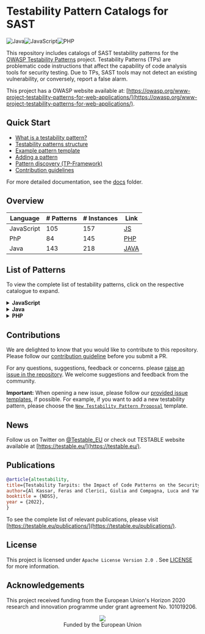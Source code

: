 # Testability Pattern Catalogs for SAST

![Java](https://img.shields.io/badge/java-%23ED8B00.svg?style=for-the-badge&logo=java&logoColor=white)![JavaScript](https://img.shields.io/badge/javascript-%23323330.svg?style=for-the-badge&logo=javascript&logoColor=%23F7DF1E)![PHP](https://img.shields.io/badge/php-%23777BB4.svg?style=for-the-badge&logo=php&logoColor=white)

This repository includes catalogs of SAST testability patterns for the [OWASP Testability Patterns](https://owasp.org/www-project-testability-patterns-for-web-applications/) project. Testability Patterns (TPs) are problematic code instructions that affect the capability of code analysis tools for security testing. Due to TPs, SAST tools may not detect an existing vulnerability, or conversely, report a false alarm.

This project has a OWASP website available at: [https://owasp.org/www-project-testability-patterns-for-web-applications/](https://owasp.org/www-project-testability-patterns-for-web-applications/).

## Quick Start

- [What is a testability pattern?](./docs/testability-patterns.md)
- [Testability patterns structure](./docs/testability-patterns-structure.md)
- [Example pattern template](https://github.com/testable-eu/sast-testability-patterns/tree/master/pattern_template)
- [Adding a pattern](./docs/testability-patterns-adding.md)
- [Pattern discovery (TP-Framework)](https://github.com/testable-eu/sast-tp-framework)
- [Contribution guidelines](./docs/contribution-guidelines.md)

For more detailed documentation, see the [docs](https://github.com/testable-eu/sast-testability-patterns/tree/master/docs) folder.

## Overview

| Language    | # Patterns  | # Instances   | Link                                                                                |
|------------ |------------ |-------------  |------------------------------------------------------------------------------------ |
| JavaScript  | 105         | 157           | [JS](https://github.com/testable-eu/sast-testability-patterns/tree/master/JS)   |
| PhP         | 84          | 145           | [PHP](https://github.com/testable-eu/sast-testability-patterns/tree/master/PHP)   |
| Java        | 143         | 218           | [JAVA](https://github.com/testable-eu/sast-testability-patterns/tree/master/JAVA)   |

## List of Patterns

To view the complete list of testability patterns, click on the respective catalogue to expand.

<details markdown="1">
<summary><b>JavaScript</b></summary>

|ID|Pattern Name|Version|Link|
|:--|:--|:--|:--|
|1|unset_element_array|v1.0|[JS/1_unset_element_array](https://github.com/testable-eu/sast-testability-patterns/tree/master/JS/1_unset_element_array)|
|2|uri|v0.draft|[JS/2_uri](https://github.com/testable-eu/sast-testability-patterns/tree/master/JS/2_uri)|
|3|evaluated_call_time|v0.draft|[JS/3_evaluated_call_time](https://github.com/testable-eu/sast-testability-patterns/tree/master/JS/3_evaluated_call_time)|
|4|function_apply|v0.draft|[JS/4_function_apply](https://github.com/testable-eu/sast-testability-patterns/tree/master/JS/4_function_apply)|
|5|variadic|v1.0|[JS/5_variadic](https://github.com/testable-eu/sast-testability-patterns/tree/master/JS/5_variadic)|
|6|callback_function|v0.draft|[JS/6_callback_function](https://github.com/testable-eu/sast-testability-patterns/tree/master/JS/6_callback_function)|
|7|array_unshift|v0.draft|[JS/7_array_unshift](https://github.com/testable-eu/sast-testability-patterns/tree/master/JS/7_array_unshift)|
|8|send_unpack|v0.draft|[JS/8_send_unpack](https://github.com/testable-eu/sast-testability-patterns/tree/master/JS/8_send_unpack)|
|9|late_static_binding|v0.draft|[JS/9_late_static_binding](https://github.com/testable-eu/sast-testability-patterns/tree/master/JS/9_late_static_binding)|
|10|spread_properties|v0.draft|[JS/10_spread_properties](https://github.com/testable-eu/sast-testability-patterns/tree/master/JS/10_spread_properties)|
|11|closure_scope_chain|v0.draft|[JS/11_closure_scope_chain](https://github.com/testable-eu/sast-testability-patterns/tree/master/JS/11_closure_scope_chain)|
|12|nan|v0.draft|[JS/12_nan](https://github.com/testable-eu/sast-testability-patterns/tree/master/JS/12_nan)|
|13|function_declared_immediately_executed|v1.0|[JS/13_function_declared_immediately_executed](https://github.com/testable-eu/sast-testability-patterns/tree/master/JS/13_function_declared_immediately_executed)|
|14|template_literals|v0.draft|[JS/14_template_literals](https://github.com/testable-eu/sast-testability-patterns/tree/master/JS/14_template_literals)|
|15|reflect_delete|v1.0|[JS/15_reflect_delete](https://github.com/testable-eu/sast-testability-patterns/tree/master/JS/15_reflect_delete)|
|16|nullish_coaleshing_operator|v0.draft|[JS/16_nullish_coaleshing_operator](https://github.com/testable-eu/sast-testability-patterns/tree/master/JS/16_nullish_coaleshing_operator)|
|17|too_function_calls|v0.draft|[JS/17_too_function_calls](https://github.com/testable-eu/sast-testability-patterns/tree/master/JS/17_too_function_calls)|
|18|arguments|v0.draft|[JS/18_arguments](https://github.com/testable-eu/sast-testability-patterns/tree/master/JS/18_arguments)|
|19|nested_function|v0.draft|[JS/19_nested_function](https://github.com/testable-eu/sast-testability-patterns/tree/master/JS/19_nested_function)|
|20|too_function_calls|v0.draft|[JS/20_too_function_calls](https://github.com/testable-eu/sast-testability-patterns/tree/master/JS/20_too_function_calls)|
|21|new_target|v0.draft|[JS/21_new_target](https://github.com/testable-eu/sast-testability-patterns/tree/master/JS/21_new_target)|
|22|reduce|v0.draft|[JS/22_reduce](https://github.com/testable-eu/sast-testability-patterns/tree/master/JS/22_reduce)|
|23|foreach_in_nested|v0.draft|[JS/23_foreach_in_nested](https://github.com/testable-eu/sast-testability-patterns/tree/master/JS/23_foreach_in_nested)|
|24|finite|v0.draft|[JS/24_finite](https://github.com/testable-eu/sast-testability-patterns/tree/master/JS/24_finite)|
|25|weak_map|v1.0|[JS/25_weak_map](https://github.com/testable-eu/sast-testability-patterns/tree/master/JS/25_weak_map)|
|26|computed_properties|v0.draft|[JS/26_computed_properties](https://github.com/testable-eu/sast-testability-patterns/tree/master/JS/26_computed_properties)|
|27|cast_string_array|v0.draft|[JS/27_cast_string_array](https://github.com/testable-eu/sast-testability-patterns/tree/master/JS/27_cast_string_array)|
|28|closures|v1.0|[JS/28_closures](https://github.com/testable-eu/sast-testability-patterns/tree/master/JS/28_closures)|
|29|recursion|v0.draft|[JS/29_recursion](https://github.com/testable-eu/sast-testability-patterns/tree/master/JS/29_recursion)|
|30|generator_delegation|v1.0|[JS/30_generator_delegation](https://github.com/testable-eu/sast-testability-patterns/tree/master/JS/30_generator_delegation)|
|31|generatorfunction_constructor|v1.0|[JS/31_generatorfunction_constructor](https://github.com/testable-eu/sast-testability-patterns/tree/master/JS/31_generatorfunction_constructor)|
|32|array_shift|v1.0|[JS/32_array_shift](https://github.com/testable-eu/sast-testability-patterns/tree/master/JS/32_array_shift)|
|33|array_length|v0.draft|[JS/33_array_length](https://github.com/testable-eu/sast-testability-patterns/tree/master/JS/33_array_length)|
|34|bind|v1.0|[JS/34_bind](https://github.com/testable-eu/sast-testability-patterns/tree/master/JS/34_bind)|
|35|async_methods|v1.0|[JS/35_async_methods](https://github.com/testable-eu/sast-testability-patterns/tree/master/JS/35_async_methods)|
|36|returned_function|v0.draft|[JS/36_returned_function](https://github.com/testable-eu/sast-testability-patterns/tree/master/JS/36_returned_function)|
|37|generators|v1.0|[JS/37_generators](https://github.com/testable-eu/sast-testability-patterns/tree/master/JS/37_generators)|
|38|while_break|v1.0|[JS/38_while_break](https://github.com/testable-eu/sast-testability-patterns/tree/master/JS/38_while_break)|
|39|function_get_arguments|v1.0|[JS/39_function_get_arguments](https://github.com/testable-eu/sast-testability-patterns/tree/master/JS/39_function_get_arguments)|
|40|function_name_conflict|v0.draft|[JS/40_function_name_conflict](https://github.com/testable-eu/sast-testability-patterns/tree/master/JS/40_function_name_conflict)|
|41|symbol|v0.draft|[JS/41_symbol](https://github.com/testable-eu/sast-testability-patterns/tree/master/JS/41_symbol)|
|42|anonymous_object|v1.0|[JS/42_anonymous_object](https://github.com/testable-eu/sast-testability-patterns/tree/master/JS/42_anonymous_object)|
|43|window_global|v0.draft|[JS/43_window_global](https://github.com/testable-eu/sast-testability-patterns/tree/master/JS/43_window_global)|
|44|array_map|v0.draft|[JS/44_array_map](https://github.com/testable-eu/sast-testability-patterns/tree/master/JS/44_array_map)|
|45|escape_unescape(deprecated)|v0.draft|[JS/45_escape_unescape(deprecated)](https://github.com/testable-eu/sast-testability-patterns/tree/master/JS/45_escape_unescape(deprecated))|
|46|continue|v0.draft|[JS/46_continue](https://github.com/testable-eu/sast-testability-patterns/tree/master/JS/46_continue)|
|47|check_type|v0.draft|[JS/47_check_type](https://github.com/testable-eu/sast-testability-patterns/tree/master/JS/47_check_type)|
|48|compare_variables|v0.draft|[JS/48_compare_variables](https://github.com/testable-eu/sast-testability-patterns/tree/master/JS/48_compare_variables)|
|49|arrow_function|v0.draft|[JS/49_arrow_function](https://github.com/testable-eu/sast-testability-patterns/tree/master/JS/49_arrow_function)|
|50|conditional_assign|v0.draft|[JS/50_conditional_assign](https://github.com/testable-eu/sast-testability-patterns/tree/master/JS/50_conditional_assign)|
|51|global_variable|v0.draft|[JS/51_global_variable](https://github.com/testable-eu/sast-testability-patterns/tree/master/JS/51_global_variable)|
|52|super_property|v0.draft|[JS/52_super_property](https://github.com/testable-eu/sast-testability-patterns/tree/master/JS/52_super_property)|
|53|simple_set|v0.draft|[JS/53_simple_set](https://github.com/testable-eu/sast-testability-patterns/tree/master/JS/53_simple_set)|
|54|define_property|v1.0|[JS/54_define_property](https://github.com/testable-eu/sast-testability-patterns/tree/master/JS/54_define_property)|
|55|inheritance|v1.0|[JS/55_inheritance](https://github.com/testable-eu/sast-testability-patterns/tree/master/JS/55_inheritance)|
|56|weak_ref|v1.0|[JS/56_weak_ref](https://github.com/testable-eu/sast-testability-patterns/tree/master/JS/56_weak_ref)|
|57|object_seal|v0.draft|[JS/57_object_seal](https://github.com/testable-eu/sast-testability-patterns/tree/master/JS/57_object_seal)|
|58|object_freeze|v0.draft|[JS/58_object_freeze](https://github.com/testable-eu/sast-testability-patterns/tree/master/JS/58_object_freeze)|
|59|simple_object|v0.draft|[JS/59_simple_object](https://github.com/testable-eu/sast-testability-patterns/tree/master/JS/59_simple_object)|
|60|object_create|v0.draft|[JS/60_object_create](https://github.com/testable-eu/sast-testability-patterns/tree/master/JS/60_object_create)|
|61|delete_properties|v1.0|[JS/61_delete_properties](https://github.com/testable-eu/sast-testability-patterns/tree/master/JS/61_delete_properties)|
|62|static_variable|v1.0|[JS/62_static_variable](https://github.com/testable-eu/sast-testability-patterns/tree/master/JS/62_static_variable)|
|63|tostring|v0.draft|[JS/63_tostring](https://github.com/testable-eu/sast-testability-patterns/tree/master/JS/63_tostring)|
|64|assign_object|v1.0|[JS/64_assign_object](https://github.com/testable-eu/sast-testability-patterns/tree/master/JS/64_assign_object)|
|65|proto|v1.0|[JS/65_proto](https://github.com/testable-eu/sast-testability-patterns/tree/master/JS/65_proto)|
|66|static_method_and_properties|v0.draft|[JS/66_static_method_and_properties](https://github.com/testable-eu/sast-testability-patterns/tree/master/JS/66_static_method_and_properties)|
|67|symbol_to_string_tag|v1.0|[JS/67_symbol_to_string_tag](https://github.com/testable-eu/sast-testability-patterns/tree/master/JS/67_symbol_to_string_tag)|
|68|promise|v0.draft|[JS/68_promise](https://github.com/testable-eu/sast-testability-patterns/tree/master/JS/68_promise)|
|69|set_and_get|v0.draft|[JS/69_set_and_get](https://github.com/testable-eu/sast-testability-patterns/tree/master/JS/69_set_and_get)|
|70|reflect_get|v1.0|[JS/70_reflect_get](https://github.com/testable-eu/sast-testability-patterns/tree/master/JS/70_reflect_get)|
|71|named_class|v1.0|[JS/71_named_class](https://github.com/testable-eu/sast-testability-patterns/tree/master/JS/71_named_class)|
|72|errors|v0.draft|[JS/72_errors](https://github.com/testable-eu/sast-testability-patterns/tree/master/JS/72_errors)|
|73|weak_set|v0.draft|[JS/73_weak_set](https://github.com/testable-eu/sast-testability-patterns/tree/master/JS/73_weak_set)|
|74|object_argument|v0.draft|[JS/74_object_argument](https://github.com/testable-eu/sast-testability-patterns/tree/master/JS/74_object_argument)|
|75|functions_in_object|v0.draft|[JS/75_functions_in_object](https://github.com/testable-eu/sast-testability-patterns/tree/master/JS/75_functions_in_object)|
|76|reference_argument|v1.0|[JS/76_reference_argument](https://github.com/testable-eu/sast-testability-patterns/tree/master/JS/76_reference_argument)|
|77|object_clone|v1.0|[JS/77_object_clone](https://github.com/testable-eu/sast-testability-patterns/tree/master/JS/77_object_clone)|
|78|asynchronous_event_handler|v0.draft|[JS/78_asynchronous_event_handler](https://github.com/testable-eu/sast-testability-patterns/tree/master/JS/78_asynchronous_event_handler)|
|79|inline_function|v0.draft|[JS/79_inline_function](https://github.com/testable-eu/sast-testability-patterns/tree/master/JS/79_inline_function)|
|80|json|v0.draft|[JS/80_json](https://github.com/testable-eu/sast-testability-patterns/tree/master/JS/80_json)|
|81|text_encoder|v0.draft|[JS/81_text_encoder](https://github.com/testable-eu/sast-testability-patterns/tree/master/JS/81_text_encoder)|
|82|location_assign_with_search|v0.draft|[JS/82_location_assign_with_search](https://github.com/testable-eu/sast-testability-patterns/tree/master/JS/82_location_assign_with_search)|
|83|getattribute|v1.0|[JS/83_getattribute](https://github.com/testable-eu/sast-testability-patterns/tree/master/JS/83_getattribute)|
|84|try_catch|v1.0|[JS/84_try_catch](https://github.com/testable-eu/sast-testability-patterns/tree/master/JS/84_try_catch)|
|85|block_scope|v0.draft|[JS/85_block_scope](https://github.com/testable-eu/sast-testability-patterns/tree/master/JS/85_block_scope)|
|86|type_juggling|v0.draft|[JS/86_type_juggling](https://github.com/testable-eu/sast-testability-patterns/tree/master/JS/86_type_juggling)|
|87|modules|v1.0|[JS/87_modules](https://github.com/testable-eu/sast-testability-patterns/tree/master/JS/87_modules)|
|88|with_deprecated|v0.draft|[JS/88_with_deprecated](https://github.com/testable-eu/sast-testability-patterns/tree/master/JS/88_with_deprecated)|
|89|proxy|v1.0|[JS/89_proxy](https://github.com/testable-eu/sast-testability-patterns/tree/master/JS/89_proxy)|
|90|simple_array|v0.draft|[JS/90_simple_array](https://github.com/testable-eu/sast-testability-patterns/tree/master/JS/90_simple_array)|
|91|destructuring|v0.draft|[JS/91_destructuring](https://github.com/testable-eu/sast-testability-patterns/tree/master/JS/91_destructuring)|
|92|set_to_array|v1.0|[JS/92_set_to_array](https://github.com/testable-eu/sast-testability-patterns/tree/master/JS/92_set_to_array)|
|93|for_of|v0.draft|[JS/93_for_of](https://github.com/testable-eu/sast-testability-patterns/tree/master/JS/93_for_of)|
|94|matrix|v0.draft|[JS/94_matrix](https://github.com/testable-eu/sast-testability-patterns/tree/master/JS/94_matrix)|
|95|arithmetic_operation_array_index|v0.draft|[JS/95_arithmetic_operation_array_index](https://github.com/testable-eu/sast-testability-patterns/tree/master/JS/95_arithmetic_operation_array_index)|
|96|object_literals|v0.draft|[JS/96_object_literals](https://github.com/testable-eu/sast-testability-patterns/tree/master/JS/96_object_literals)|
|97|vulnerable_key_dictionary|v1.0|[JS/97_vulnerable_key_dictionary](https://github.com/testable-eu/sast-testability-patterns/tree/master/JS/97_vulnerable_key_dictionary)|
|98|throw_exception|v1.0|[JS/98_throw_exception](https://github.com/testable-eu/sast-testability-patterns/tree/master/JS/98_throw_exception)|
|99|get_ajax|v0.draft|[JS/99_get_ajax](https://github.com/testable-eu/sast-testability-patterns/tree/master/JS/99_get_ajax)|
|100|replace_substring|v0.draft|[JS/100_replace_substring](https://github.com/testable-eu/sast-testability-patterns/tree/master/JS/100_replace_substring)|
|101|innerhtml_outerhtml|v0.draft|[JS/101_innerhtml_outerhtml](https://github.com/testable-eu/sast-testability-patterns/tree/master/JS/101_innerhtml_outerhtml)|
|102|event_dispatch|v1.0|[JS/102_event_dispatch](https://github.com/testable-eu/sast-testability-patterns/tree/master/JS/102_event_dispatch)|
|103|event_handler_registration|v1.0|[JS/103_event_handler_registration](https://github.com/testable-eu/sast-testability-patterns/tree/master/JS/103_event_handler_registration)|
|104|event_handler_removal|v1.0|[JS/104_event_handler_removal](https://github.com/testable-eu/sast-testability-patterns/tree/master/JS/104_event_handler_removal)|
|105|this_statement|v1.0|[JS/105_this_statement](https://github.com/testable-eu/sast-testability-patterns/tree/master/JS/105_this_statement)|

</details>

<details markdown="1">
<summary><b>Java</b></summary>

|ID|Pattern Name|Version|Link|
|:--|:--|:--|:--|
|1|throwable|v1.0|[JAVA/1_throwable](https://github.com/testable-eu/sast-testability-patterns/tree/master/JAVA/1_throwable)|
|2|skip_stream|v0.draft|[JAVA/2_skip_stream](https://github.com/testable-eu/sast-testability-patterns/tree/master/JAVA/2_skip_stream)|
|3|copy_array|v0.draft|[JAVA/3_copy_array](https://github.com/testable-eu/sast-testability-patterns/tree/master/JAVA/3_copy_array)|
|4|list_of|v0.draft|[JAVA/4_list_of](https://github.com/testable-eu/sast-testability-patterns/tree/master/JAVA/4_list_of)|
|5|reflection|v0.draft|[JAVA/5_reflection](https://github.com/testable-eu/sast-testability-patterns/tree/master/JAVA/5_reflection)|
|6|callable|v1.0|[JAVA/6_callable](https://github.com/testable-eu/sast-testability-patterns/tree/master/JAVA/6_callable)|
|7|function_currying|v1.0|[JAVA/7_function_currying](https://github.com/testable-eu/sast-testability-patterns/tree/master/JAVA/7_function_currying)|
|8|tomap_2dimarr|v1.0|[JAVA/8_tomap_2dimarr](https://github.com/testable-eu/sast-testability-patterns/tree/master/JAVA/8_tomap_2dimarr)|
|9|beans_getvalue|v1.0|[JAVA/9_beans_getvalue](https://github.com/testable-eu/sast-testability-patterns/tree/master/JAVA/9_beans_getvalue)|
|10|cast|v1.0|[JAVA/10_cast](https://github.com/testable-eu/sast-testability-patterns/tree/master/JAVA/10_cast)|
|11|bytearrayinputstream|v1.0|[JAVA/11_bytearrayinputstream](https://github.com/testable-eu/sast-testability-patterns/tree/master/JAVA/11_bytearrayinputstream)|
|12|chararrayreader|v1.0|[JAVA/12_chararrayreader](https://github.com/testable-eu/sast-testability-patterns/tree/master/JAVA/12_chararrayreader)|
|13|runfinalization|v1.0|[JAVA/13_runfinalization](https://github.com/testable-eu/sast-testability-patterns/tree/master/JAVA/13_runfinalization)|
|14|new_character|v0.draft|[JAVA/14_new_character](https://github.com/testable-eu/sast-testability-patterns/tree/master/JAVA/14_new_character)|
|15|binding|v0.draft|[JAVA/15_binding](https://github.com/testable-eu/sast-testability-patterns/tree/master/JAVA/15_binding)|
|16|type_inference|v1.0|[JAVA/16_type_inference](https://github.com/testable-eu/sast-testability-patterns/tree/master/JAVA/16_type_inference)|
|17|collections_ncopies|v1.0|[JAVA/17_collections_ncopies](https://github.com/testable-eu/sast-testability-patterns/tree/master/JAVA/17_collections_ncopies)|
|18|socketpermission|v1.0|[JAVA/18_socketpermission](https://github.com/testable-eu/sast-testability-patterns/tree/master/JAVA/18_socketpermission)|
|19|stringjoiner_add|v1.0|[JAVA/19_stringjoiner_add](https://github.com/testable-eu/sast-testability-patterns/tree/master/JAVA/19_stringjoiner_add)|
|20|inner_class_declaration|v1.0|[JAVA/20_inner_class_declaration](https://github.com/testable-eu/sast-testability-patterns/tree/master/JAVA/20_inner_class_declaration)|
|21|string_valueof_override_to_string|v1.0|[JAVA/21_string_valueof_override_to_string](https://github.com/testable-eu/sast-testability-patterns/tree/master/JAVA/21_string_valueof_override_to_string)|
|22|addition_assignment_operator|v1.0|[JAVA/22_addition_assignment_operator](https://github.com/testable-eu/sast-testability-patterns/tree/master/JAVA/22_addition_assignment_operator)|
|23|array|v0.draft|[JAVA/23_array](https://github.com/testable-eu/sast-testability-patterns/tree/master/JAVA/23_array)|
|24|arraylist|v0.draft|[JAVA/24_arraylist](https://github.com/testable-eu/sast-testability-patterns/tree/master/JAVA/24_arraylist)|
|25|assign_class_to_interface|v1.0|[JAVA/25_assign_class_to_interface](https://github.com/testable-eu/sast-testability-patterns/tree/master/JAVA/25_assign_class_to_interface)|
|26|assign_object1_to_object2|v1.0|[JAVA/26_assign_object1_to_object2](https://github.com/testable-eu/sast-testability-patterns/tree/master/JAVA/26_assign_object1_to_object2)|
|27|asynchronous|v1.0|[JAVA/27_asynchronous](https://github.com/testable-eu/sast-testability-patterns/tree/master/JAVA/27_asynchronous)|
|28|bifunction|v0.draft|[JAVA/28_bifunction](https://github.com/testable-eu/sast-testability-patterns/tree/master/JAVA/28_bifunction)|
|29|bounded_wildcard|v0.draft|[JAVA/29_bounded_wildcard](https://github.com/testable-eu/sast-testability-patterns/tree/master/JAVA/29_bounded_wildcard)|
|30|childclass_as_argument|v0.draft|[JAVA/30_childclass_as_argument](https://github.com/testable-eu/sast-testability-patterns/tree/master/JAVA/30_childclass_as_argument)|
|31|class_implement_interface|v0.draft|[JAVA/31_class_implement_interface](https://github.com/testable-eu/sast-testability-patterns/tree/master/JAVA/31_class_implement_interface)|
|32|cloneable|v1.0|[JAVA/32_cloneable](https://github.com/testable-eu/sast-testability-patterns/tree/master/JAVA/32_cloneable)|
|33|closeable|v0.draft|[JAVA/33_closeable](https://github.com/testable-eu/sast-testability-patterns/tree/master/JAVA/33_closeable)|
|34|collectors|v0.draft|[JAVA/34_collectors](https://github.com/testable-eu/sast-testability-patterns/tree/master/JAVA/34_collectors)|
|35|conditional_operator|v0.draft|[JAVA/35_conditional_operator](https://github.com/testable-eu/sast-testability-patterns/tree/master/JAVA/35_conditional_operator)|
|36|cookies|v0.draft|[JAVA/36_cookies](https://github.com/testable-eu/sast-testability-patterns/tree/master/JAVA/36_cookies)|
|37|decode_uri|v0.draft|[JAVA/37_decode_uri](https://github.com/testable-eu/sast-testability-patterns/tree/master/JAVA/37_decode_uri)|
|38|deep_copy_constructor_object|v0.draft|[JAVA/38_deep_copy_constructor_object](https://github.com/testable-eu/sast-testability-patterns/tree/master/JAVA/38_deep_copy_constructor_object)|
|39|final_collection|v0.draft|[JAVA/39_final_collection](https://github.com/testable-eu/sast-testability-patterns/tree/master/JAVA/39_final_collection)|
|40|final_variables|v0.draft|[JAVA/40_final_variables](https://github.com/testable-eu/sast-testability-patterns/tree/master/JAVA/40_final_variables)|
|41|finalize|v0.draft|[JAVA/41_finalize](https://github.com/testable-eu/sast-testability-patterns/tree/master/JAVA/41_finalize)|
|42|finally|v0.draft|[JAVA/42_finally](https://github.com/testable-eu/sast-testability-patterns/tree/master/JAVA/42_finally)|
|43|foreach|v0.draft|[JAVA/43_foreach](https://github.com/testable-eu/sast-testability-patterns/tree/master/JAVA/43_foreach)|
|44|functional_interface|v0.draft|[JAVA/44_functional_interface](https://github.com/testable-eu/sast-testability-patterns/tree/master/JAVA/44_functional_interface)|
|45|futuretask|v0.draft|[JAVA/45_futuretask](https://github.com/testable-eu/sast-testability-patterns/tree/master/JAVA/45_futuretask)|
|46|inheritance|v0.draft|[JAVA/46_inheritance](https://github.com/testable-eu/sast-testability-patterns/tree/master/JAVA/46_inheritance)|
|47|inheritance_from_abstract_static_class|v0.draft|[JAVA/47_inheritance_from_abstract_static_class](https://github.com/testable-eu/sast-testability-patterns/tree/master/JAVA/47_inheritance_from_abstract_static_class)|
|48|inherited_object_as_argument|v0.draft|[JAVA/48_inherited_object_as_argument](https://github.com/testable-eu/sast-testability-patterns/tree/master/JAVA/48_inherited_object_as_argument)|
|49|inner_class|v0.draft|[JAVA/49_inner_class](https://github.com/testable-eu/sast-testability-patterns/tree/master/JAVA/49_inner_class)|
|50|inner_class_extends_outer_class|v0.draft|[JAVA/50_inner_class_extends_outer_class](https://github.com/testable-eu/sast-testability-patterns/tree/master/JAVA/50_inner_class_extends_outer_class)|
|51|inter_class_communication|v0.draft|[JAVA/51_inter_class_communication](https://github.com/testable-eu/sast-testability-patterns/tree/master/JAVA/51_inter_class_communication)|
|52|inter_packages_communication|v0.draft|[JAVA/52_inter_packages_communication](https://github.com/testable-eu/sast-testability-patterns/tree/master/JAVA/52_inter_packages_communication)|
|53|labels|v0.draft|[JAVA/53_labels](https://github.com/testable-eu/sast-testability-patterns/tree/master/JAVA/53_labels)|
|54|lambda_expression_inside_other_method|v0.draft|[JAVA/54_lambda_expression_inside_other_method](https://github.com/testable-eu/sast-testability-patterns/tree/master/JAVA/54_lambda_expression_inside_other_method)|
|55|combined_operations|v0.draft|[JAVA/55_combined_operations](https://github.com/testable-eu/sast-testability-patterns/tree/master/JAVA/55_combined_operations)|
|56|list_string_to_list_object|v0.draft|[JAVA/56_list_string_to_list_object](https://github.com/testable-eu/sast-testability-patterns/tree/master/JAVA/56_list_string_to_list_object)|
|57|local_method_of_local_class|v0.draft|[JAVA/57_local_method_of_local_class](https://github.com/testable-eu/sast-testability-patterns/tree/master/JAVA/57_local_method_of_local_class)|
|58|map|v0.draft|[JAVA/58_map](https://github.com/testable-eu/sast-testability-patterns/tree/master/JAVA/58_map)|
|59|method_keyword|v0.draft|[JAVA/59_method_keyword](https://github.com/testable-eu/sast-testability-patterns/tree/master/JAVA/59_method_keyword)|
|60|method_reference|v0.draft|[JAVA/60_method_reference](https://github.com/testable-eu/sast-testability-patterns/tree/master/JAVA/60_method_reference)|
|61|method_within_method|v0.draft|[JAVA/61_method_within_method](https://github.com/testable-eu/sast-testability-patterns/tree/master/JAVA/61_method_within_method)|
|62|multiple_files|v0.draft|[JAVA/62_multiple_files](https://github.com/testable-eu/sast-testability-patterns/tree/master/JAVA/62_multiple_files)|
|63|nested_blocks|v0.draft|[JAVA/63_nested_blocks](https://github.com/testable-eu/sast-testability-patterns/tree/master/JAVA/63_nested_blocks)|
|64|nested_methods|v0.draft|[JAVA/64_nested_methods](https://github.com/testable-eu/sast-testability-patterns/tree/master/JAVA/64_nested_methods)|
|65|object_shallow_copy|v0.draft|[JAVA/65_object_shallow_copy](https://github.com/testable-eu/sast-testability-patterns/tree/master/JAVA/65_object_shallow_copy)|
|66|operations_over_index|v0.draft|[JAVA/66_operations_over_index](https://github.com/testable-eu/sast-testability-patterns/tree/master/JAVA/66_operations_over_index)|
|67|parent_class_as_method_argument|v0.draft|[JAVA/67_parent_class_as_method_argument](https://github.com/testable-eu/sast-testability-patterns/tree/master/JAVA/67_parent_class_as_method_argument)|
|68|pass_by_value|v0.draft|[JAVA/68_pass_by_value](https://github.com/testable-eu/sast-testability-patterns/tree/master/JAVA/68_pass_by_value)|
|69|pass_variable_between_java_files|v0.draft|[JAVA/69_pass_variable_between_java_files](https://github.com/testable-eu/sast-testability-patterns/tree/master/JAVA/69_pass_variable_between_java_files)|
|70|raw_types|v0.draft|[JAVA/70_raw_types](https://github.com/testable-eu/sast-testability-patterns/tree/master/JAVA/70_raw_types)|
|71|recursion|v0.draft|[JAVA/71_recursion](https://github.com/testable-eu/sast-testability-patterns/tree/master/JAVA/71_recursion)|
|72|recursive_class|v0.draft|[JAVA/72_recursive_class](https://github.com/testable-eu/sast-testability-patterns/tree/master/JAVA/72_recursive_class)|
|73|runnable|v0.draft|[JAVA/73_runnable](https://github.com/testable-eu/sast-testability-patterns/tree/master/JAVA/73_runnable)|
|74|runtime_polymorphism|v0.draft|[JAVA/74_runtime_polymorphism](https://github.com/testable-eu/sast-testability-patterns/tree/master/JAVA/74_runtime_polymorphism)|
|75|scriptengine_javascript_redirect|v0.draft|[JAVA/75_scriptengine_javascript_redirect](https://github.com/testable-eu/sast-testability-patterns/tree/master/JAVA/75_scriptengine_javascript_redirect)|
|76|session|v1.0|[JAVA/76_session](https://github.com/testable-eu/sast-testability-patterns/tree/master/JAVA/76_session)|
|77|set|v0.draft|[JAVA/77_set](https://github.com/testable-eu/sast-testability-patterns/tree/master/JAVA/77_set)|
|78|servlet_pass_parameter|v0.draft|[JAVA/78_servlet_pass_parameter](https://github.com/testable-eu/sast-testability-patterns/tree/master/JAVA/78_servlet_pass_parameter)|
|79|simple_inheritance|v0.draft|[JAVA/79_simple_inheritance](https://github.com/testable-eu/sast-testability-patterns/tree/master/JAVA/79_simple_inheritance)|
|80|simple_object|v0.draft|[JAVA/80_simple_object](https://github.com/testable-eu/sast-testability-patterns/tree/master/JAVA/80_simple_object)|
|81|simple_raw_type|v0.draft|[JAVA/81_simple_raw_type](https://github.com/testable-eu/sast-testability-patterns/tree/master/JAVA/81_simple_raw_type)|
|82|singleton|v0.draft|[JAVA/82_singleton](https://github.com/testable-eu/sast-testability-patterns/tree/master/JAVA/82_singleton)|
|83|sink_in_anonymous_class|v0.draft|[JAVA/83_sink_in_anonymous_class](https://github.com/testable-eu/sast-testability-patterns/tree/master/JAVA/83_sink_in_anonymous_class)|
|84|sink_in_constructor|v0.draft|[JAVA/84_sink_in_constructor](https://github.com/testable-eu/sast-testability-patterns/tree/master/JAVA/84_sink_in_constructor)|
|85|sink_in_interface_method|v0.draft|[JAVA/85_sink_in_interface_method](https://github.com/testable-eu/sast-testability-patterns/tree/master/JAVA/85_sink_in_interface_method)|
|86|softref|v0.draft|[JAVA/86_softref](https://github.com/testable-eu/sast-testability-patterns/tree/master/JAVA/86_softref)|
|87|static_variables|v0.draft|[JAVA/87_static_variables](https://github.com/testable-eu/sast-testability-patterns/tree/master/JAVA/87_static_variables)|
|88|stream|v0.draft|[JAVA/88_stream](https://github.com/testable-eu/sast-testability-patterns/tree/master/JAVA/88_stream)|
|89|string|v0.draft|[JAVA/89_string](https://github.com/testable-eu/sast-testability-patterns/tree/master/JAVA/89_string)|
|90|string_charat|v0.draft|[JAVA/90_string_charat](https://github.com/testable-eu/sast-testability-patterns/tree/master/JAVA/90_string_charat)|
|91|string_to_object_convert|v0.draft|[JAVA/91_string_to_object_convert](https://github.com/testable-eu/sast-testability-patterns/tree/master/JAVA/91_string_to_object_convert)|
|92|queue_interface|v0.draft|[JAVA/92_queue_interface](https://github.com/testable-eu/sast-testability-patterns/tree/master/JAVA/92_queue_interface)|
|93|stringarray_to_object_array|v0.draft|[JAVA/93_stringarray_to_object_array](https://github.com/testable-eu/sast-testability-patterns/tree/master/JAVA/93_stringarray_to_object_array)|
|94|stringreader|v0.draft|[JAVA/94_stringreader](https://github.com/testable-eu/sast-testability-patterns/tree/master/JAVA/94_stringreader)|
|95|stringwriter|v0.draft|[JAVA/95_stringwriter](https://github.com/testable-eu/sast-testability-patterns/tree/master/JAVA/95_stringwriter)|
|96|switch|v0.draft|[JAVA/96_switch](https://github.com/testable-eu/sast-testability-patterns/tree/master/JAVA/96_switch)|
|97|threadpool|v0.draft|[JAVA/97_threadpool](https://github.com/testable-eu/sast-testability-patterns/tree/master/JAVA/97_threadpool)|
|98|unbounded_wildcard|v0.draft|[JAVA/98_unbounded_wildcard](https://github.com/testable-eu/sast-testability-patterns/tree/master/JAVA/98_unbounded_wildcard)|
|99|variadic_methods|v0.draft|[JAVA/99_variadic_methods](https://github.com/testable-eu/sast-testability-patterns/tree/master/JAVA/99_variadic_methods)|
|100|waiter_and_notifier|v0.draft|[JAVA/100_waiter_and_notifier](https://github.com/testable-eu/sast-testability-patterns/tree/master/JAVA/100_waiter_and_notifier)|
|101|weakref|v0.draft|[JAVA/101_weakref](https://github.com/testable-eu/sast-testability-patterns/tree/master/JAVA/101_weakref)|
|102|collection_taint_propagation|v0.draft|[JAVA/102_collection_taint_propagation](https://github.com/testable-eu/sast-testability-patterns/tree/master/JAVA/102_collection_taint_propagation)|
|103|arrays_aslist|v0.draft|[JAVA/103_arrays_aslist](https://github.com/testable-eu/sast-testability-patterns/tree/master/JAVA/103_arrays_aslist)|
|104|collections_class|v0.draft|[JAVA/104_collections_class](https://github.com/testable-eu/sast-testability-patterns/tree/master/JAVA/104_collections_class)|
|105|pattern_splitasstream|v0.draft|[JAVA/105_pattern_splitasstream](https://github.com/testable-eu/sast-testability-patterns/tree/master/JAVA/105_pattern_splitasstream)|
|106|list_copyof|v1.0|[JAVA/106_list_copyof](https://github.com/testable-eu/sast-testability-patterns/tree/master/JAVA/106_list_copyof)|
|107|linkedhashset|v0.draft|[JAVA/107_linkedhashset](https://github.com/testable-eu/sast-testability-patterns/tree/master/JAVA/107_linkedhashset)|
|108|getbytes|v0.draft|[JAVA/108_getbytes](https://github.com/testable-eu/sast-testability-patterns/tree/master/JAVA/108_getbytes)|
|109|matcher_replaceall|v0.draft|[JAVA/109_matcher_replaceall](https://github.com/testable-eu/sast-testability-patterns/tree/master/JAVA/109_matcher_replaceall)|
|110|tochararray|v0.draft|[JAVA/110_tochararray](https://github.com/testable-eu/sast-testability-patterns/tree/master/JAVA/110_tochararray)|
|111|linkedhashmap|v0.draft|[JAVA/111_linkedhashmap](https://github.com/testable-eu/sast-testability-patterns/tree/master/JAVA/111_linkedhashmap)|
|112|getdeclaredfields|v0.draft|[JAVA/112_getdeclaredfields](https://github.com/testable-eu/sast-testability-patterns/tree/master/JAVA/112_getdeclaredfields)|
|113|method_chaining|v0.draft|[JAVA/113_method_chaining](https://github.com/testable-eu/sast-testability-patterns/tree/master/JAVA/113_method_chaining)|
|114|vector_setsize|v0.draft|[JAVA/114_vector_setsize](https://github.com/testable-eu/sast-testability-patterns/tree/master/JAVA/114_vector_setsize)|
|115|new_interface|v0.draft|[JAVA/115_new_interface](https://github.com/testable-eu/sast-testability-patterns/tree/master/JAVA/115_new_interface)|
|116|nested_classes|v0.draft|[JAVA/116_nested_classes](https://github.com/testable-eu/sast-testability-patterns/tree/master/JAVA/116_nested_classes)|
|117|modify_method_arguments|v0.draft|[JAVA/117_modify_method_arguments](https://github.com/testable-eu/sast-testability-patterns/tree/master/JAVA/117_modify_method_arguments)|
|118|re-inheritance_of_fields|v0.draft|[JAVA/118_re-inheritance_of_fields](https://github.com/testable-eu/sast-testability-patterns/tree/master/JAVA/118_re-inheritance_of_fields)|
|119|multilayer_inheritance|v0.draft|[JAVA/119_multilayer_inheritance](https://github.com/testable-eu/sast-testability-patterns/tree/master/JAVA/119_multilayer_inheritance)|
|120|transient_variables|v0.draft|[JAVA/120_transient_variables](https://github.com/testable-eu/sast-testability-patterns/tree/master/JAVA/120_transient_variables)|
|121|forwad_reference_to_a_clas_variable|v0.draft|[JAVA/121_forwad_reference_to_a_clas_variable](https://github.com/testable-eu/sast-testability-patterns/tree/master/JAVA/121_forwad_reference_to_a_clas_variable)|
|122|static_variable_inheritance|v0.draft|[JAVA/122_static_variable_inheritance](https://github.com/testable-eu/sast-testability-patterns/tree/master/JAVA/122_static_variable_inheritance)|
|123|variables_hiding|v0.draft|[JAVA/123_variables_hiding](https://github.com/testable-eu/sast-testability-patterns/tree/master/JAVA/123_variables_hiding)|
|124|inheritance_of_private_class_members|v0.draft|[JAVA/124_inheritance_of_private_class_members](https://github.com/testable-eu/sast-testability-patterns/tree/master/JAVA/124_inheritance_of_private_class_members)|
|125|static_variables|v0.draft|[JAVA/125_static_variables](https://github.com/testable-eu/sast-testability-patterns/tree/master/JAVA/125_static_variables)|
|126|chained_assignment|v0.draft|[JAVA/126_chained_assignment](https://github.com/testable-eu/sast-testability-patterns/tree/master/JAVA/126_chained_assignment)|
|127|generic_methods|v0.draft|[JAVA/127_generic_methods](https://github.com/testable-eu/sast-testability-patterns/tree/master/JAVA/127_generic_methods)|
|128|method_ref|v0.draft|[JAVA/128_method_ref](https://github.com/testable-eu/sast-testability-patterns/tree/master/JAVA/128_method_ref)|
|129|super_invoke_method|v0.draft|[JAVA/129_super_invoke_method](https://github.com/testable-eu/sast-testability-patterns/tree/master/JAVA/129_super_invoke_method)|
|130|conditional_assignment|v0.draft|[JAVA/130_conditional_assignment](https://github.com/testable-eu/sast-testability-patterns/tree/master/JAVA/130_conditional_assignment)|
|131|inherited_access|v0.draft|[JAVA/131_inherited_access](https://github.com/testable-eu/sast-testability-patterns/tree/master/JAVA/131_inherited_access)|
|132|scope|v0.draft|[JAVA/132_scope](https://github.com/testable-eu/sast-testability-patterns/tree/master/JAVA/132_scope)|
|133|switch_in_constructor|v0.draft|[JAVA/133_switch_in_constructor](https://github.com/testable-eu/sast-testability-patterns/tree/master/JAVA/133_switch_in_constructor)|
|134|dead_code_behavior|v0.draft|[JAVA/134_dead_code_behavior](https://github.com/testable-eu/sast-testability-patterns/tree/master/JAVA/134_dead_code_behavior)|
|135|lambda_access_static|v0.draft|[JAVA/135_lambda_access_static](https://github.com/testable-eu/sast-testability-patterns/tree/master/JAVA/135_lambda_access_static)|
|136|init_inner_class|v0.draft|[JAVA/136_init_inner_class](https://github.com/testable-eu/sast-testability-patterns/tree/master/JAVA/136_init_inner_class)|
|137|switch_string|v0.draft|[JAVA/137_switch_string](https://github.com/testable-eu/sast-testability-patterns/tree/master/JAVA/137_switch_string)|
|138|eval_order|v0.draft|[JAVA/138_eval_order](https://github.com/testable-eu/sast-testability-patterns/tree/master/JAVA/138_eval_order)|
|139|method_erasure|v0.draft|[JAVA/139_method_erasure](https://github.com/testable-eu/sast-testability-patterns/tree/master/JAVA/139_method_erasure)|
|140|super_expression|v0.draft|[JAVA/140_super_expression](https://github.com/testable-eu/sast-testability-patterns/tree/master/JAVA/140_super_expression)|
|141|this_keyword|v0.draft|[JAVA/141_this_keyword](https://github.com/testable-eu/sast-testability-patterns/tree/master/JAVA/141_this_keyword)|
|142|deep_nesting|v0.draft|[JAVA/142_deep_nesting](https://github.com/testable-eu/sast-testability-patterns/tree/master/JAVA/142_deep_nesting)|
|143|late_addition|v0.draft|[JAVA/143_late_addition](https://github.com/testable-eu/sast-testability-patterns/tree/master/JAVA/143_late_addition)|

</details>

<details markdown="1">
<summary><b>PHP</b></summary>

|ID|Pattern Name|Version|Link|
|:--|:--|:--|:--|
|1|static_variables|v1.0|[PHP/1_static_variables](https://github.com/testable-eu/sast-testability-patterns/tree/master/PHP/1_static_variables)|
|2|global_variables|v1.0|[PHP/2_global_variables](https://github.com/testable-eu/sast-testability-patterns/tree/master/PHP/2_global_variables)|
|3|global_array|v0.draft|[PHP/3_global_array](https://github.com/testable-eu/sast-testability-patterns/tree/master/PHP/3_global_array)|
|4|conditional_assignment|v0.draft|[PHP/4_conditional_assignment](https://github.com/testable-eu/sast-testability-patterns/tree/master/PHP/4_conditional_assignment)|
|5|combined_operator|v0.draft|[PHP/5_combined_operator](https://github.com/testable-eu/sast-testability-patterns/tree/master/PHP/5_combined_operator)|
|6|coalesce|v0.draft|[PHP/6_coalesce](https://github.com/testable-eu/sast-testability-patterns/tree/master/PHP/6_coalesce)|
|7|string_arithmetic_operations|v0.draft|[PHP/7_string_arithmetic_operations](https://github.com/testable-eu/sast-testability-patterns/tree/master/PHP/7_string_arithmetic_operations)|
|8|simple_reference|v0.draft|[PHP/8_simple_reference](https://github.com/testable-eu/sast-testability-patterns/tree/master/PHP/8_simple_reference)|
|9|reference_argument|v0.draft|[PHP/9_reference_argument](https://github.com/testable-eu/sast-testability-patterns/tree/master/PHP/9_reference_argument)|
|10|return_by_reference|v0.draft|[PHP/10_return_by_reference](https://github.com/testable-eu/sast-testability-patterns/tree/master/PHP/10_return_by_reference)|
|11|foreach_with_reference|v0.draft|[PHP/11_foreach_with_reference](https://github.com/testable-eu/sast-testability-patterns/tree/master/PHP/11_foreach_with_reference)|
|12|make_ref|v0.draft|[PHP/12_make_ref](https://github.com/testable-eu/sast-testability-patterns/tree/master/PHP/12_make_ref)|
|13|assign_static_prop_ref|v0.draft|[PHP/13_assign_static_prop_ref](https://github.com/testable-eu/sast-testability-patterns/tree/master/PHP/13_assign_static_prop_ref)|
|14|object_assigned_by_reference|v0.draft|[PHP/14_object_assigned_by_reference](https://github.com/testable-eu/sast-testability-patterns/tree/master/PHP/14_object_assigned_by_reference)|
|15|nested_function|v0.draft|[PHP/15_nested_function](https://github.com/testable-eu/sast-testability-patterns/tree/master/PHP/15_nested_function)|
|16|variadic_functions|v0.draft|[PHP/16_variadic_functions](https://github.com/testable-eu/sast-testability-patterns/tree/master/PHP/16_variadic_functions)|
|17|get_arguments|v0.draft|[PHP/17_get_arguments](https://github.com/testable-eu/sast-testability-patterns/tree/master/PHP/17_get_arguments)|
|18|send_unpack|v0.draft|[PHP/18_send_unpack](https://github.com/testable-eu/sast-testability-patterns/tree/master/PHP/18_send_unpack)|
|19|closures|v0.draft|[PHP/19_closures](https://github.com/testable-eu/sast-testability-patterns/tree/master/PHP/19_closures)|
|20|use_with_closures|v0.draft|[PHP/20_use_with_closures](https://github.com/testable-eu/sast-testability-patterns/tree/master/PHP/20_use_with_closures)|
|21|simple_object|v0.draft|[PHP/21_simple_object](https://github.com/testable-eu/sast-testability-patterns/tree/master/PHP/21_simple_object)|
|22|assign_object|v0.draft|[PHP/22_assign_object](https://github.com/testable-eu/sast-testability-patterns/tree/master/PHP/22_assign_object)|
|23|object_argument|v0.draft|[PHP/23_object_argument](https://github.com/testable-eu/sast-testability-patterns/tree/master/PHP/23_object_argument)|
|24|new_self|v0.draft|[PHP/24_new_self](https://github.com/testable-eu/sast-testability-patterns/tree/master/PHP/24_new_self)|
|25|clone|v0.draft|[PHP/25_clone](https://github.com/testable-eu/sast-testability-patterns/tree/master/PHP/25_clone)|
|26|late_static_binding|v0.draft|[PHP/26_late_static_binding](https://github.com/testable-eu/sast-testability-patterns/tree/master/PHP/26_late_static_binding)|
|27|get_called_class|v1.0|[PHP/27_get_called_class](https://github.com/testable-eu/sast-testability-patterns/tree/master/PHP/27_get_called_class)|
|28|static_methods|v0.draft|[PHP/28_static_methods](https://github.com/testable-eu/sast-testability-patterns/tree/master/PHP/28_static_methods)|
|29|static_properties|v0.draft|[PHP/29_static_properties](https://github.com/testable-eu/sast-testability-patterns/tree/master/PHP/29_static_properties)|
|30|anonymous_classes|v0.draft|[PHP/30_anonymous_classes](https://github.com/testable-eu/sast-testability-patterns/tree/master/PHP/30_anonymous_classes)|
|31|static_method_variable|v1.0|[PHP/31_static_method_variable](https://github.com/testable-eu/sast-testability-patterns/tree/master/PHP/31_static_method_variable)|
|32|set_overloading|v0.draft|[PHP/32_set_overloading](https://github.com/testable-eu/sast-testability-patterns/tree/master/PHP/32_set_overloading)|
|33|get_overloading|v1.0|[PHP/33_get_overloading](https://github.com/testable-eu/sast-testability-patterns/tree/master/PHP/33_get_overloading)|
|34|isset_overloading|v1.0|[PHP/34_isset_overloading](https://github.com/testable-eu/sast-testability-patterns/tree/master/PHP/34_isset_overloading)|
|35|unset_overloading|v0.draft|[PHP/35_unset_overloading](https://github.com/testable-eu/sast-testability-patterns/tree/master/PHP/35_unset_overloading)|
|36|call_overloading|v1.0|[PHP/36_call_overloading](https://github.com/testable-eu/sast-testability-patterns/tree/master/PHP/36_call_overloading)|
|37|callstatic_overloading|v1.0|[PHP/37_callstatic_overloading](https://github.com/testable-eu/sast-testability-patterns/tree/master/PHP/37_callstatic_overloading)|
|38|invoke|v0.draft|[PHP/38_invoke](https://github.com/testable-eu/sast-testability-patterns/tree/master/PHP/38_invoke)|
|39|serialize_unserialize|v0.draft|[PHP/39_serialize_unserialize](https://github.com/testable-eu/sast-testability-patterns/tree/master/PHP/39_serialize_unserialize)|
|40|trait|v0.draft|[PHP/40_trait](https://github.com/testable-eu/sast-testability-patterns/tree/master/PHP/40_trait)|
|41|self_methods|v0.draft|[PHP/41_self_methods](https://github.com/testable-eu/sast-testability-patterns/tree/master/PHP/41_self_methods)|
|42|destructor|v0.draft|[PHP/42_destructor](https://github.com/testable-eu/sast-testability-patterns/tree/master/PHP/42_destructor)|
|43|tostring_echo_object|v0.draft|[PHP/43_tostring_echo_object](https://github.com/testable-eu/sast-testability-patterns/tree/master/PHP/43_tostring_echo_object)|
|44|verify_return_type|v0.draft|[PHP/44_verify_return_type](https://github.com/testable-eu/sast-testability-patterns/tree/master/PHP/44_verify_return_type)|
|45|static_method_from_variable|v0.draft|[PHP/45_static_method_from_variable](https://github.com/testable-eu/sast-testability-patterns/tree/master/PHP/45_static_method_from_variable)|
|46|object_to_array|v0.draft|[PHP/46_object_to_array](https://github.com/testable-eu/sast-testability-patterns/tree/master/PHP/46_object_to_array)|
|47|overriding|v0.draft|[PHP/47_overriding](https://github.com/testable-eu/sast-testability-patterns/tree/master/PHP/47_overriding)|
|48|construct_with_inheritance|v0.draft|[PHP/48_construct_with_inheritance](https://github.com/testable-eu/sast-testability-patterns/tree/master/PHP/48_construct_with_inheritance)|
|49|static_instance|v0.draft|[PHP/49_static_instance](https://github.com/testable-eu/sast-testability-patterns/tree/master/PHP/49_static_instance)|
|50|throw_exception|v0.draft|[PHP/50_throw_exception](https://github.com/testable-eu/sast-testability-patterns/tree/master/PHP/50_throw_exception)|
|51|catch_exceptions|v0.draft|[PHP/51_catch_exceptions](https://github.com/testable-eu/sast-testability-patterns/tree/master/PHP/51_catch_exceptions)|
|52|try_catch_finally|v0.draft|[PHP/52_try_catch_finally](https://github.com/testable-eu/sast-testability-patterns/tree/master/PHP/52_try_catch_finally)|
|53|track_error|v0.draft|[PHP/53_track_error](https://github.com/testable-eu/sast-testability-patterns/tree/master/PHP/53_track_error)|
|54|generators|v0.draft|[PHP/54_generators](https://github.com/testable-eu/sast-testability-patterns/tree/master/PHP/54_generators)|
|55|goto|v0.draft|[PHP/55_goto](https://github.com/testable-eu/sast-testability-patterns/tree/master/PHP/55_goto)|
|56|exit|v0.draft|[PHP/56_exit](https://github.com/testable-eu/sast-testability-patterns/tree/master/PHP/56_exit)|
|57|js_redirect|v0.draft|[PHP/57_js_redirect](https://github.com/testable-eu/sast-testability-patterns/tree/master/PHP/57_js_redirect)|
|58|simple_array|v0.draft|[PHP/58_simple_array](https://github.com/testable-eu/sast-testability-patterns/tree/master/PHP/58_simple_array)|
|59|foreach_with_array|v0.draft|[PHP/59_foreach_with_array](https://github.com/testable-eu/sast-testability-patterns/tree/master/PHP/59_foreach_with_array)|
|60|array_walk|v1.0|[PHP/60_array_walk](https://github.com/testable-eu/sast-testability-patterns/tree/master/PHP/60_array_walk)|
|61|array_map|v1.0|[PHP/61_array_map](https://github.com/testable-eu/sast-testability-patterns/tree/master/PHP/61_array_map)|
|62|parse_str_built_in_function|v0.draft|[PHP/62_parse_str_built_in_function](https://github.com/testable-eu/sast-testability-patterns/tree/master/PHP/62_parse_str_built_in_function)|
|63|substring_replace_built_in_function|v0.draft|[PHP/63_substring_replace_built_in_function](https://github.com/testable-eu/sast-testability-patterns/tree/master/PHP/63_substring_replace_built_in_function)|
|64|preg_match|v0.draft|[PHP/64_preg_match](https://github.com/testable-eu/sast-testability-patterns/tree/master/PHP/64_preg_match)|
|65|system|v0.draft|[PHP/65_system](https://github.com/testable-eu/sast-testability-patterns/tree/master/PHP/65_system)|
|66|superglobals|v0.draft|[PHP/66_superglobals](https://github.com/testable-eu/sast-testability-patterns/tree/master/PHP/66_superglobals)|
|67|odbc|v0.draft|[PHP/67_odbc](https://github.com/testable-eu/sast-testability-patterns/tree/master/PHP/67_odbc)|
|68|compact|v1.0|[PHP/68_compact](https://github.com/testable-eu/sast-testability-patterns/tree/master/PHP/68_compact)|
|69|create_function|v1.0|[PHP/69_create_function](https://github.com/testable-eu/sast-testability-patterns/tree/master/PHP/69_create_function)|
|70|extract|v1.0|[PHP/70_extract](https://github.com/testable-eu/sast-testability-patterns/tree/master/PHP/70_extract)|
|71|array_functions|v1.0|[PHP/71_array_functions](https://github.com/testable-eu/sast-testability-patterns/tree/master/PHP/71_array_functions)|
|72|procedural_queries|v0.draft|[PHP/72_procedural_queries](https://github.com/testable-eu/sast-testability-patterns/tree/master/PHP/72_procedural_queries)|
|73|wrong_sanitizer|v0.draft|[PHP/73_wrong_sanitizer](https://github.com/testable-eu/sast-testability-patterns/tree/master/PHP/73_wrong_sanitizer)|
|74|dirname|v1.0|[PHP/74_dirname](https://github.com/testable-eu/sast-testability-patterns/tree/master/PHP/74_dirname)|
|75|buffer|v0.draft|[PHP/75_buffer](https://github.com/testable-eu/sast-testability-patterns/tree/master/PHP/75_buffer)|
|76|function_variable|v0.draft|[PHP/76_function_variable](https://github.com/testable-eu/sast-testability-patterns/tree/master/PHP/76_function_variable)|
|77|object_callable|v0.draft|[PHP/77_object_callable](https://github.com/testable-eu/sast-testability-patterns/tree/master/PHP/77_object_callable)|
|78|autoloading_classes|v0.draft|[PHP/78_autoloading_classes](https://github.com/testable-eu/sast-testability-patterns/tree/master/PHP/78_autoloading_classes)|
|79|dynamic_include|v0.draft|[PHP/79_dynamic_include](https://github.com/testable-eu/sast-testability-patterns/tree/master/PHP/79_dynamic_include)|
|80|callback_functions|v0.draft|[PHP/80_callback_functions](https://github.com/testable-eu/sast-testability-patterns/tree/master/PHP/80_callback_functions)|
|81|new_from_variable|v0.draft|[PHP/81_new_from_variable](https://github.com/testable-eu/sast-testability-patterns/tree/master/PHP/81_new_from_variable)|
|82|methods_variable|v0.draft|[PHP/82_methods_variable](https://github.com/testable-eu/sast-testability-patterns/tree/master/PHP/82_methods_variable)|
|83|array_variable_key|v0.draft|[PHP/83_array_variable_key](https://github.com/testable-eu/sast-testability-patterns/tree/master/PHP/83_array_variable_key)|
|84|variable_variables|v0.draft|[PHP/84_variable_variables](https://github.com/testable-eu/sast-testability-patterns/tree/master/PHP/84_variable_variables)|

</details>


## Contributions

We are delighted to know that you would like to contribute to this repository. Please follow our [contribution guideline](./docs/contribution-guidelines.md) before you submit a PR.

For any questions, suggestions, feedback or concerns. please [raise an issue in the repository](https://github.com/testable-eu/sast-testability-patterns/issues). We welcome suggestions and feedback from the community.

**Important:** When opening a new issue, please follow our [provided issue templates](https://github.com/testable-eu/sast-testability-patterns/issues/new/choose), if possible. For example, if you want to add a new testability pattern, please choose the [`New Testability Pattern Proposal`](https://github.com/testable-eu/sast-testability-patterns/issues/new?assignees=&labels=ACK_WAITING%2C+NEW_TP&template=1--new-testability-pattern-proposal.md&title=New+TP+Proposal%3A+%5BPUT_TARGET_TP_NAME_HERE%5D) template.

## News

Follow us on Twitter on [@Testable_EU](https://twitter.com/Testable_EU) or check out TESTABLE website available at [https://testable.eu/](https://testable.eu/).

## Publications

```bibtex
@article{altestability,
title={Testability Tarpits: the Impact of Code Patterns on the Security Testing of Web Applications},
author={Al Kassar, Feras and Clerici, Giulia and Compagna, Luca and Yamaguchi, Fabian and Balzarotti, Davide},
booktitle = {NDSS},
year = {2022},
}
```

To see the complete list of relevant publications, please visit [https://testable.eu/publications/](https://testable.eu/publications/).

## License

This project is licensed under `Apache License Version 2.0 `. See [LICENSE](LICENSE) for more information.

## Acknowledgements

This project received funding from the European Union's Horizon 2020 research and innovation programme under grant agreement No. 101019206.

<p align="center">
<img src="https://testable.eu/img/eu_flag.png"><br>
Funded by the European Union
</p>
